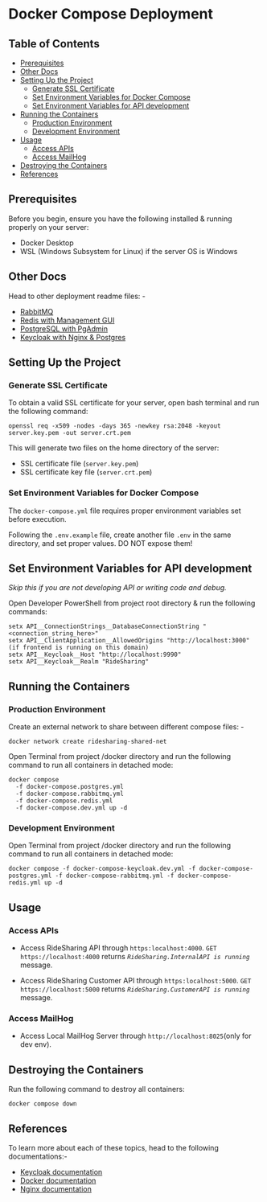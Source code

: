 # Docker Compose Deployment

## Table of Contents

- [Prerequisites](#prerequisites)
- [Other Docs](#other-docs)
- [Setting Up the Project](#setting-up-the-project)
  - [Generate SSL Certificate](#generate-ssl-certificate)
  - [Set Environment Variables for Docker Compose](#set-environment-variables-for-docker-compose)
  - [Set Environment Variables for API development](#set-environment-variables-for-API-development)
- [Running the Containers](#running-the-containers)
  - [Production Environment](#production-environment)
  - [Development Environment](#development-environment)
- [Usage](#usage)
  - [Access APIs](#access-apis)
  - [Access MailHog](#access-mailhog)
- [Destroying the Containers](#destroying-the-containers)
- [References](#references)

## Prerequisites

Before you begin, ensure you have the following installed & running properly on your server:

- Docker Desktop
- WSL (Windows Subsystem for Linux) if the server OS is Windows

## Other Docs

Head to other deployment readme files: -

- [RabbitMQ](Documentations/RABBITMQ.md)
- [Redis with Management GUI](Documentations/REDIS.md)
- [PostgreSQL with PgAdmin](Documentations/POSTGRESQL.md)
- [Keycloak with Nginx & Postgres](Documentations/KEYCLOAK.md)

## Setting Up the Project

### Generate SSL Certificate

To obtain a valid SSL certificate for your server, open bash terminal and run the following command:

```
openssl req -x509 -nodes -days 365 -newkey rsa:2048 -keyout server.key.pem -out server.crt.pem
```

This will generate two files on the home directory of the server:
- SSL certificate file (`server.key.pem`)
- SSL certificate key file (`server.crt.pem`)

### Set Environment Variables for Docker Compose

The `docker-compose.yml` file requires proper environment variables set before execution.

Following the `.env.example` file, create another file `.env` in the same directory, and set proper values. DO NOT expose them!

## Set Environment Variables for API development

<i>Skip this if you are not developing API or writing code and debug.</i>

Open Developer PowerShell from project root directory & run the following commands:

```
setx API__ConnectionStrings__DatabaseConnectionString "<connection_string_here>"
setx API__ClientApplication__AllowedOrigins "http://localhost:3000" (if frontend is running on this domain)
setx API__Keycloak__Host "http://localhost:9990"
setx API__Keycloak__Realm "RideSharing"
```

## Running the Containers

### Production Environment

Create an external network to share between different compose files: -

```
docker network create ridesharing-shared-net
```

Open Terminal from project /docker directory and run the following command to run all containers in detached mode:

```
docker compose
  -f docker-compose.postgres.yml
  -f docker-compose.rabbitmq.yml
  -f docker-compose.redis.yml
  -f docker-compose.dev.yml up -d
```

### Development Environment

Open Terminal from project /docker directory and run the following command to run all containers in detached mode:

```
docker compose -f docker-compose-keycloak.dev.yml -f docker-compose-postgres.yml -f docker-compose-rabbitmq.yml -f docker-compose-redis.yml up -d
```

## Usage

### Access APIs
- Access RideSharing API through `https:localhost:4000`.
  `GET https://localhost:4000` returns <i>`RideSharing.InternalAPI is running`</i> message.
  
- Access RideSharing Customer API through `https:localhost:5000`.
  `GET https://localhost:5000` returns <i>`RideSharing.CustomerAPI is running`</i> message.

### Access MailHog

- Access Local MailHog Server through `http://localhost:8025`(only for dev env).

## Destroying the Containers

Run the following command to destroy all containers:

```
docker compose down
```

## References

To learn more about each of these topics, head to the following documentations:-

- [Keycloak documentation](https://www.keycloak.org/documentation)
- [Docker documentation](https://docs.docker.com/)
- [Nginx documentation](https://nginx.org/en/docs/)
